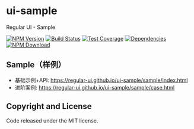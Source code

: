 # ui-sample

Regular UI - Sample

[![NPM Version][npm-img]][npm-url]
[![Build Status][travis-img]][travis-url]
[![Test Coverage][coveralls-img]][coveralls-url]
[![Dependencies][david-img]][david-url]
[![NPM Download][download-img]][download-url]

[npm-img]: http://img.shields.io/npm/v/rgui-ui-sample.svg?style=flat-square
[npm-url]: http://npmjs.org/package/rgui-ui-sample
[travis-img]: https://img.shields.io/travis/regular-ui/ui-sample.svg?style=flat-square
[travis-url]: https://travis-ci.org/regular-ui/ui-sample
[coveralls-img]: https://img.shields.io/coveralls/regular-ui/ui-sample.svg?style=flat-square
[coveralls-url]: https://coveralls.io/r/regular-ui/ui-sample
[david-img]: http://img.shields.io/david/regular-ui/ui-sample.svg?style=flat-square
[david-url]: https://david-dm.org/regular-ui/ui-sample
[download-img]: https://img.shields.io/npm/dm/rgui-ui-sample.svg?style=flat-square
[download-url]: https://npmjs.org/package/rgui-ui-sample

## Sample（样例）

- 基础示例+API: https://regular-ui.github.io/ui-sample/sample/index.html
- 进阶案例: https://regular-ui.github.io/ui-sample/sample/case.html

## Copyright and License

Code released under the MIT license.

